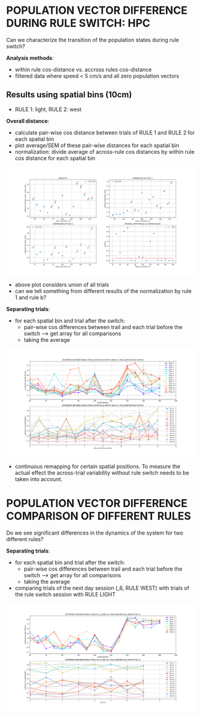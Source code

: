 # POPULATION VECTOR DIFFERENCE DURING RULE SWITCH: HPC

Can we characterize the transition of the population states during rule switch?

**Analysis methods**:
* within rule cos-distance vs. accross rules cos-distance
* filtered data where speed < 5 cm/s and all zero population vectors

## Results using spatial bins (10cm)

* RULE 1: light, RULE 2: west

**Overall distance**:
* calculate pair-wise cos distance between trials of RULE 1 and RULE 2 for each
spatial bin
* plot average/SEM of these pair-wise distances for each spatial bin
* normalization: divide average of across-rule cos distances by within rule cos 
distance for each spatial bin

![alt text](../plots/quant_transition_cos.png)

* above plot considers union of all trials
* can we tell something from different results of the normalization by rule 1 and rule b?

**Separating trials**:
* for each spatial bin and trial after the switch: 
    * pair-wise cos differences between trail and each trial before the switch
    --> get array for all comparisons
    * taking the average

![alt text](../plots/quant_transition_cos_trials.png)

* continuous remapping for certain spatial positions. To measure the actual effect the 
across-trial variability without rule switch needs to be taken into account.

# POPULATION VECTOR DIFFERENCE COMPARISON OF DIFFERENT RULES

Do we see significant differences in the dynamics of the system for two different rules?

**Separating trials**:
* for each spatial bin and trial after the switch: 
    * pair-wise cos differences between trail and each trial before the switch
    --> get array for all comparisons
    * taking the average
* comparing trials of the next day session (_6, RULE WEST) with trials of the rule switch session
with RULE LIGHT

![alt text](../plots/quant_compare_cos_trials_4_6.png)